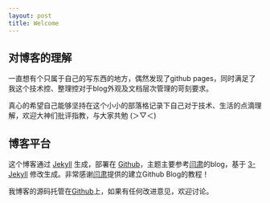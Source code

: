 ```yaml
---
layout: post
title: Welcome
---
```


## 对博客的理解

一直想有个只属于自己的写东西的地方，偶然发现了github pages，同时满足了我这个技术控、整理控对于blog外观及文档层次管理的苛刻要求。

真心的希望自己能够坚持在这个小小的部落格记录下自己对于技术、生活的点滴理解，欢迎大神们批评指教，与大家共勉 (＞▽＜)

## 博客平台

这个博客通过 [Jekyll](http://jekyllrb.com/) 生成，部署在 [Github](https://pages.github.com)，主题主要参考[闫肃](http://yansu.org/)的blog，基于 [3-Jekyll](https://github.com/P233/3-Jekyll) 修改生成。非常感谢[闫肃](http://yansu.org/)提供的建立Github Blog的教程！

我博客的源码托管在[Github](https://github.com/junjiek/junjiek.github.io)上，如果有任何改进意见，欢迎讨论。